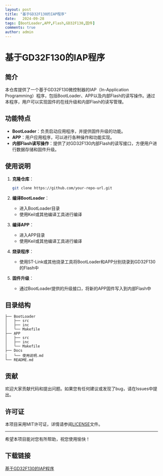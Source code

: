 ```yaml
---
layout: post
title: "基于GD32F130的IAP程序"
date:   2024-09-28
tags: [BootLoader,APP,Flash,GD32F130,固件]
comments: true
author: admin
---
```

# 基于GD32F130的IAP程序

## 简介

本仓库提供了一个基于GD32F130微控制器的IAP（In-Application Programming）程序，包括BootLoader、APP以及内部Flash的读写操作。通过本程序，用户可以实现固件的在线升级和内部Flash的读写管理。

## 功能特点

- **BootLoader**：负责启动应用程序，并提供固件升级的功能。
- **APP**：用户应用程序，可以进行各种操作和功能实现。
- **内部Flash读写操作**：提供了对GD32F130内部Flash的读写接口，方便用户进行数据存储和固件升级。

## 使用说明

1. **克隆仓库**：
   ```bash
   git clone https://github.com/your-repo-url.git
   ```

2. **编译BootLoader**：
   - 进入BootLoader目录
   - 使用Keil或其他编译工具进行编译

3. **编译APP**：
   - 进入APP目录
   - 使用Keil或其他编译工具进行编译

4. **烧录程序**：
   - 使用ST-Link或其他烧录工具将BootLoader和APP分别烧录到GD32F130的Flash中

5. **固件升级**：
   - 通过BootLoader提供的升级接口，将新的APP固件写入到内部Flash中

## 目录结构

```
├── BootLoader
│   ├── src
│   ├── inc
│   └── Makefile
├── APP
│   ├── src
│   ├── inc
│   └── Makefile
├── Docs
│   └── 使用说明.md
└── README.md
```

## 贡献

欢迎大家贡献代码和提出问题。如果您有任何建议或发现了bug，请在Issues中提出。

## 许可证

本项目采用MIT许可证，详情请参阅[LICENSE](LICENSE)文件。

---

希望本项目能对您有所帮助，祝您使用愉快！

## 下载链接

[基于GD32F130的IAP程序](https://pan.quark.cn/s/358f0653e997)